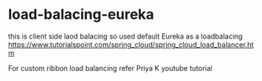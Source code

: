 # load-balacing-eureka

this is client side laod balacing 
so used default Eureka as a loadbalacing 
https://www.tutorialspoint.com/spring_cloud/spring_cloud_load_balancer.htm

For custom ribbon load balancing
refer Priya K youtube tutorial
